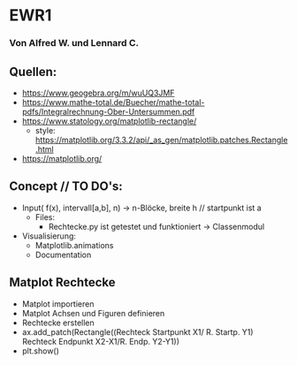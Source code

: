 # EWR1

### Von Alfred W. und Lennard C.


## Quellen:
- https://www.geogebra.org/m/wuUQ3JMF
- https://www.mathe-total.de/Buecher/mathe-total-pdfs/Integralrechnung-Ober-Untersummen.pdf
- https://www.statology.org/matplotlib-rectangle/
  - style: https://matplotlib.org/3.3.2/api/_as_gen/matplotlib.patches.Rectangle.html
- https://matplotlib.org/


## Concept // TO DO's:
- Input( f(x), intervall[a,b], n) -> n-Blöcke, breite h // startpunkt ist a
  - Files:
    - Rechtecke.py ist getestet und funktioniert -> Classenmodul
- Visualisierung:
  - Matplotlib.animations
  - Documentation 
 
 ## Matplot Rechtecke
 - Matplot importieren
 - Matplot Achsen und Figuren definieren
 - Rechtecke erstellen 
 - ax.add_patch(Rectangle((Rechteck Startpunkt X1/ R. Startp. Y1) Rechteck Endpunkt X2-X1/R. Endp. Y2-Y1))
 - plt.show()
 
